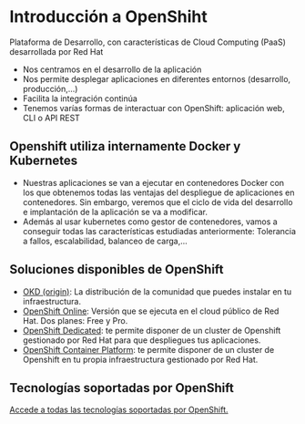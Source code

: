 # Introducción a OpenShiht

Plataforma de Desarrollo, con características de Cloud Computing (PaaS) desarrollada por Red Hat

* Nos centramos en el desarrollo de la aplicación
* Nos permite desplegar aplicaciones en diferentes entornos (desarrollo, producción,...)
* Facilita la integración continúa
* Tenemos varías formas de interactuar con OpenShift: aplicación web, CLI o API REST

## Openshift utiliza internamente Docker y Kubernetes

* Nuestras aplicaciones se van a ejecutar en contenedores Docker con los que obtenemos todas las ventajas del despliegue de aplicaciones en contenedores. Sin embargo, veremos que el ciclo de vida del desarrollo e implantación de la aplicación se va a modificar.
* Además al usar kubernetes como gestor de contenedores, vamos a conseguir todas las características estudiadas anteriormente: Tolerancia a fallos, escalabilidad, balanceo de carga,...


## Soluciones disponibles de OpenShift

* [OKD (origin)](https://www.okd.io/): La distribución de la comunidad que puedes instalar en tu infraestructura.
* [OpenShift Online](https://www.openshift.com/products/online/): Versión que se ejecuta en el cloud público de Red Hat. Dos planes: Free y Pro.
* [OpenShift Dedicated](https://www.openshift.com/products/dedicated/): te permite disponer de un cluster de Openshift gestionado por Red Hat para que despliegues tus aplicaciones.
* [OpenShift Container Platform](https://www.openshift.com/products/container-platform/): te permite disponer de un cluster de Openshift en tu propia infraestructura gestionado por Red Hat.

## Tecnologías soportadas por OpenShift

[Accede a todas las tecnologías soportadas por OpenShift.](https://www.openshift.com/products/features/technologies/)

